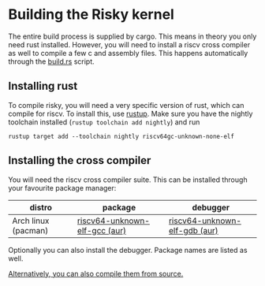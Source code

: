 
# Building the Risky kernel 

The entire build process is supplied by cargo. This means in theory you only need rust installed. However, you will need to install a riscv cross compiler as well to compile a few c and assembly files. This happens automatically through the [build.rs](../build.rs) script.

## Installing rust

To compile risky, you will need a very specific version of rust, which can compile for riscv. To install this, use [rustup](https://rustup.rs/). Make sure you have the nightly toolchain installed (`rustup toolchain add nightly`) and run 
```
rustup target add --toolchain nightly riscv64gc-unknown-none-elf
```

## Installing the cross compiler

You will need the riscv cross compiler suite. This can be installed through your favourite package manager:

| distro | package | debugger |
| --- | --- | --- |
| Arch linux (pacman) | [riscv64-unknown-elf-gcc (aur)](https://aur.archlinux.org/packages/riscv64-unknown-elf-gcc/) | [riscv64-unknown-elf-gdb (aur)](https://aur.archlinux.org/packages/riscv64-unknown-elf-gdb/)  |

Optionally you can also install the debugger. Package names are listed as well.


[Alternatively, you can also compile them from source.](https://github.com/riscv/riscv-gnu-toolchain)